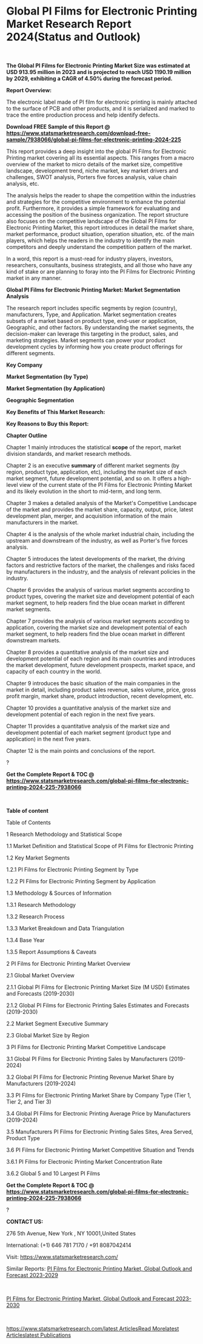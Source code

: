 <h1>Global PI Films for Electronic Printing Market Research Report 2024(Status and Outlook)</h1><br/><p><strong>The Global PI Films for Electronic Printing Market Size was estimated at USD 913.95 million in 2023 and is projected to reach USD 1190.19 million by 2029, exhibiting a <strong>CAGR</strong> of 4.50% during the forecast period.</strong></p>
 
 
 
 <p><strong>Report Overview:</strong></p>
 
 
 
 <p>The electronic label made of PI film for electronic printing is mainly attached to the surface of PCB and other products, and it is serialized and marked to trace the entire production process and help identify defects.</p>
 
 
 
 <p><strong>Download FREE Sample of this Report @ <a href="https://www.statsmarketresearch.com/download-free-sample/7938066/global-pi-films-for-electronic-printing-2024-225">https://www.statsmarketresearch.com/download-free-sample/7938066/global-pi-films-for-electronic-printing-2024-225</a></strong></p>
 
 
 
 <p>This report provides a deep insight into the global PI Films for Electronic Printing market covering all its essential aspects. This ranges from a macro overview of the market to micro details of the market size, competitive landscape, development trend, niche market, key market drivers and challenges, SWOT analysis, Porters five forces analysis, value chain analysis, etc.</p>
 
 
 
 <p>The analysis helps the reader to shape the competition within the industries and strategies for the competitive environment to enhance the potential profit. Furthermore, it provides a simple framework for evaluating and accessing the position of the business organization. The report structure also focuses on the competitive landscape of the Global PI Films for Electronic Printing Market, this report introduces in detail the market share, market performance, product situation, operation situation, etc. of the main players, which helps the readers in the industry to identify the main competitors and deeply understand the competition pattern of the market.</p>
 
 
 
 <p>In a word, this report is a must-read for industry players, investors, researchers, consultants, business strategists, and all those who have any kind of stake or are planning to foray into the PI Films for Electronic Printing market in any manner.</p>
 
 
 
 <p><strong>Global PI Films for Electronic Printing Market: Market Segmentation Analysis</strong></p>
 
 
 
 <p>The research report includes specific segments by region (country), manufacturers, Type, and Application. Market segmentation creates subsets of a market based on product type, end-user or application, Geographic, and other factors. By understanding the market segments, the decision-maker can leverage this targeting in the product, sales, and marketing strategies. Market segments can power your product development cycles by informing how you create product offerings for different segments.</p>
 
 
 
 <p><strong>Key Company</strong></p>
 
 
 
 <p><strong>Market Segmentation (by Type)</strong></p>
 
 
 
 <p><strong>Market Segmentation (<strong>by Application</strong>)</strong></p>
 
 
 
 <p><strong>Geographic Segmentation</strong></p>
 
 
 
 <p><strong>Key Benefits of This Market Research:</strong></p>
 
 
 
 <p><strong>Key <strong>Reasons to Buy</strong> this Report:</strong></p>
 
 
 
 <p><strong>Chapter Outline</strong></p>
 
 
 
 <p>Chapter 1 mainly introduces the statistical <strong>scope</strong> of the report, market division standards, and market research methods.</p>
 
 
 
 <p>Chapter 2 is an executive <strong>summary</strong> of different market segments (by region, product type, application, etc), including the market size of each market segment, future development potential, and so on. It offers a high-level view of the current state of the PI Films for Electronic Printing Market and its likely evolution in the short to mid-term, and long term.</p>
 
 
 
 <p>Chapter 3 makes a detailed analysis of the Market&#39;s Competitive Landscape of the market and provides the market share, capacity, output, price, latest development plan, merger, and acquisition information of the main manufacturers in the market.</p>
 
 
 
 <p>Chapter 4 is the analysis of the whole market industrial chain, including the upstream and downstream of the industry, as well as Porter&#39;s five forces analysis.</p>
 
 
 
 <p>Chapter 5 introduces the latest developments of the market, the driving factors and restrictive factors of the market, the challenges and risks faced by manufacturers in the industry, and the analysis of relevant policies in the industry.</p>
 
 
 
 <p>Chapter 6 provides the analysis of various market segments according to product types, covering the market size and development potential of each market segment, to help readers find the blue ocean market in different market segments.</p>
 
 
 
 <p>Chapter 7 provides the analysis of various market segments according to application, covering the market size and development potential of each market segment, to help readers find the blue ocean market in different downstream markets.</p>
 
 
 
 <p>Chapter 8 provides a quantitative analysis of the market size and development potential of each region and its main countries and introduces the market development, future development prospects, market space, and capacity of each country in the world.</p>
 
 
 
 <p>Chapter 9 introduces the basic situation of the main companies in the market in detail, including product sales revenue, sales volume, price, gross profit margin, market share, product introduction, recent development, etc.</p>
 
 
 
 <p>Chapter 10 provides a quantitative analysis of the market size and development potential of each region in the next five years.</p>
 
 
 
 <p>Chapter 11 provides a quantitative analysis of the market size and development potential of each market segment (product type and application) in the next five years.</p>
 
 
 
 <p>Chapter 12 is the main points and conclusions of the report.</p>
 
 
 
 <p>? </p>
 
 
 
 <div><b>Get the Complete Report & TOC @ <a href="https://www.statsmarketresearch.com/global-pi-films-for-electronic-printing-2024-225-7938066">https://www.statsmarketresearch.com/global-pi-films-for-electronic-printing-2024-225-7938066</a></b></div>
 
 
 
 <p><br />
 
 <b>Table of content</b></p>
 
 
 
 <p>Table of Contents<br />
 
 1 Research Methodology and Statistical Scope<br />
 
 1.1 Market Definition and Statistical Scope of PI Films for Electronic Printing<br />
 
 1.2 Key Market Segments<br />
 
 1.2.1 PI Films for Electronic Printing Segment by Type<br />
 
 1.2.2 PI Films for Electronic Printing Segment by Application<br />
 
 1.3 Methodology & Sources of Information<br />
 
 1.3.1 Research Methodology<br />
 
 1.3.2 Research Process<br />
 
 1.3.3 Market Breakdown and Data Triangulation<br />
 
 1.3.4 Base Year<br />
 
 1.3.5 Report Assumptions & Caveats<br />
 
 2 PI Films for Electronic Printing Market Overview<br />
 
 2.1 Global Market Overview<br />
 
 2.1.1 Global PI Films for Electronic Printing Market Size (M USD) Estimates and Forecasts (2019-2030)<br />
 
 2.1.2 Global PI Films for Electronic Printing Sales Estimates and Forecasts (2019-2030)<br />
 
 2.2 Market Segment Executive Summary<br />
 
 2.3 Global Market Size by Region<br />
 
 3 PI Films for Electronic Printing Market Competitive Landscape<br />
 
 3.1 Global PI Films for Electronic Printing Sales by Manufacturers (2019-2024)<br />
 
 3.2 Global PI Films for Electronic Printing Revenue Market Share by Manufacturers (2019-2024)<br />
 
 3.3 PI Films for Electronic Printing Market Share by Company Type (Tier 1, Tier 2, and Tier 3)<br />
 
 3.4 Global PI Films for Electronic Printing Average Price by Manufacturers (2019-2024)<br />
 
 3.5 Manufacturers PI Films for Electronic Printing Sales Sites, Area Served, Product Type<br />
 
 3.6 PI Films for Electronic Printing Market Competitive Situation and Trends<br />
 
 3.6.1 PI Films for Electronic Printing Market Concentration Rate<br />
 
 3.6.2 Global 5 and 10 Largest PI Films</p>
 
 
 
 <div><b>Get the Complete Report & TOC @ <a href="https://www.statsmarketresearch.com/global-pi-films-for-electronic-printing-2024-225-7938066">https://www.statsmarketresearch.com/global-pi-films-for-electronic-printing-2024-225-7938066</a></b></div>
 
 
 
 <p>? </p>
 
 
 
 <p><b>CONTACT US:</b><br />
 
 276 5th Avenue, New York , NY 10001,United States<br />
 
 International: (+1) 646 781 7170 / +91 8087042414<br />
 
 Visit: <a href="https://www.statsmarketresearch.com/">https://www.statsmarketresearch.com/</a><br />
 
 Similar Reports: <a href="https://www.statsmarketresearch.com/global-pi-films-for-electronic-printing-2024-225-7938066">PI Films for Electronic Printing Market, Global Outlook and Forecast 2023-2029</a><br />
 
 <br />
 
 <a href="https://www.statsmarketresearch.com/global-pi-films-for-electronic-printing-2024-225-7938066">PI Films for Electronic Printing Market, Global Outlook and Forecast 2023-2030</a><br />
 
 <br />
 
 <a href="https://gyeongbokgung.com">https://www.statsmarketresearch.com/</a><a href="https://hallyeomaritime.com">latest Articles</a><a href="https://jingwansa.com">Read More</a><a href="https://nguoiviet.jp/">latest Articles</a><a href="https://www.intelmarketresearch.com/">latest Publications</a></p>